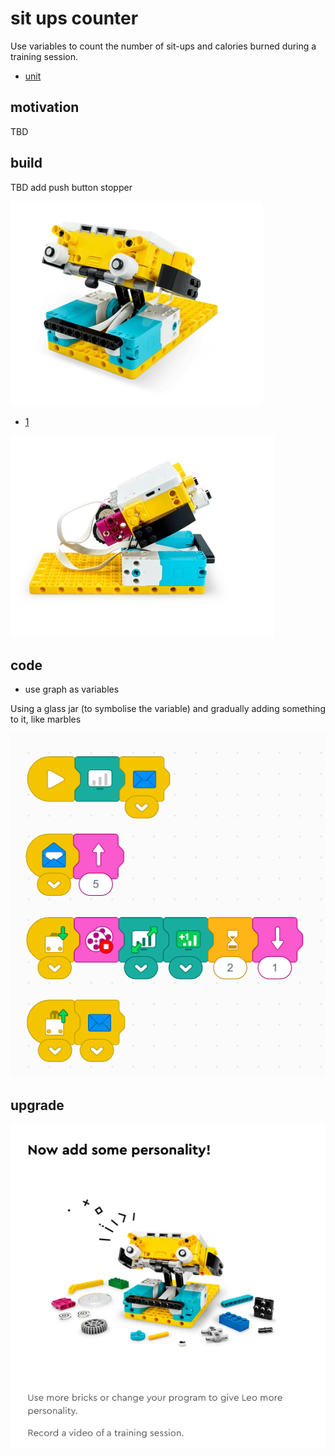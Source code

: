 # sit ups counter

Use variables to count the number of sit-ups and calories burned during a training session.

* [unit](https://education.lego.com/en-gb/lessons/prime-life-hacks/repeat-5-times/)


## motivation
TBD

## build

TBD add push button stopper

![Alt text](image.png)

* [1](https://assets.education.lego.com/v3/assets/blt293eea581807678a/blt9fee8129378fe055/5ec908414abe687cfdef5121/repeat-5-times-bi-pdf-book1of1.pdf?locale=en-gb)

![Alt text](image-1.png)

## code

* use graph as variables 
 
 Using a glass jar (to symbolise the variable) and gradually adding something to it, like marbles


![Alt text](image-3.png)


## upgrade

![Alt text](image-2.png)